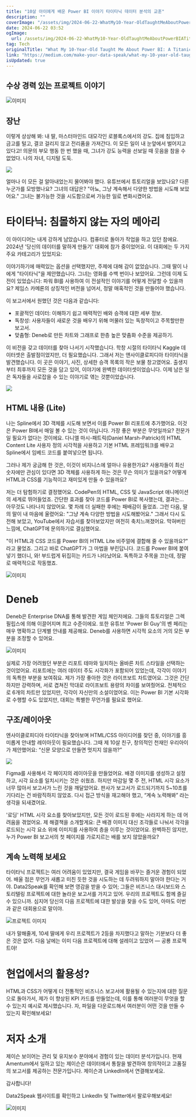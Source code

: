 ```yaml
---
title: "10살 아이에게 배운 Power BI 이야기 타이타닉 데이터 분석의 교훈"
description: ""
coverImage: "/assets/img/2024-06-22-WhatMy10-Year-OldTaughtMeAboutPowerBIATitanicTale_0.png"
date: 2024-06-22 03:52
ogImage: 
  url: /assets/img/2024-06-22-WhatMy10-Year-OldTaughtMeAboutPowerBIATitanicTale_0.png
tag: Tech
originalTitle: "What My 10-Year-Old Taught Me About Power BI: A Titanic Tale"
link: "https://medium.com/make-your-data-speak/what-my-10-year-old-taught-me-about-power-bi-a-titanic-tale-0d12d049e722"
isUpdated: true
---
```





## 수상 경력 있는 프로젝트 이야기

![이미지](/assets/img/2024-06-22-WhatMy10-Year-OldTaughtMeAboutPowerBIATitanicTale_0.png)

## 장난

이렇게 상상해 봐: 내 딸, 마스터마인드 대모각인 로블록스에서의 강도. 집에 침입하고 금고를 털고, 결코 걸리지 않고 전리품을 가져간다. 이 모든 일이 내 눈앞에서 벌어지고 있다고! 의문의 부모 행동 한 번 했을 때, 그녀가 강도 능력을 선보일 때 웃음을 참을 수 없었다. 나의 자녀, 디지털 도둑.

<div class="content-ad"></div>

<img src="/assets/img/2024-06-22-WhatMy10-Year-OldTaughtMeAboutPowerBIATitanicTale_1.png" />

얼마나 이 모든 걸 알아내었는지 물어봐야 했다. 유튜브에서 튜토리얼을 보았나요? 다른 누군가를 모방했나요? 그녀의 대답은? "아뇨, 그냥 계속해서 다양한 방법을 시도해 보았어요." 그녀는 불가능한 것을 시도함으로써 가능한 일로 변화시켰어요.

# 타이타닉: 침몰하지 않는 자의 메아리

이 아이디어는 내게 강하게 남았습니다. 컴퓨터로 돌아가 작업을 하고 있던 참에요. 2024년 '당신의 데이터를 말하게 만들기' 대회에 참가 중이었어요. 이 대회에는 두 가지 주요 카테고리가 있었지요:

<div class="content-ad"></div>

이야기하기에 매력있는 옵션을 선택했지만, 주제에 대해 감이 없었습니다. 그때 딸이 나에게 "타이타닉"을 제안했습니다. 그녀는 영화를 수백 번이나 보았어요. 그런데 이제 도전이 있었습니다: 파워 BI를 사용하여 이 전설적인 이야기를 어떻게 전달할 수 있을까요? 제임스 카메론의 상징적인 버전을 넘어서, 정말 매혹적인 것을 만들어야 했습니다.

이 보고서에서 원했던 것은 다음과 같습니다:

- 포괄적인 데이터: 이해하기 쉽고 매력적인 배와 승객에 대한 세부 정보.
- 독창성: 사용자들이 새로운 것을 배우기 위해 머물러 있는 독창적이고 주목할만한 보고서.
- 맞춤형: Deneb로 만든 차트와 그래프로 한층 높은 맞춤화 수준을 제공하기.

이 비전을 갖고 데이터를 찾아 나서기 시작했습니다. 학창 시절의 타이타닉 Kaggle 데이터셋은 출발점이었지만, 더 필요했습니다. 그래서 저는 앤사이클로피디아 타이타닉을 발견했습니다. 이 곳은 이야기, 사진, 상세한 승객 목록의 작은 보물 창고였어요. 출생지부터 최후까지 모든 것을 담고 있어, 이야기에 완벽한 데이터셋이었습니다. 이제 남은 일은 독자들을 사로잡을 수 있는 이야기로 엮는 것뿐이었습니다.

<div class="content-ad"></div>

<img src="/assets/img/2024-06-22-WhatMy10-Year-OldTaughtMeAboutPowerBIATitanicTale_2.png" />

## HTML 내용 (Lite)

나는 Spline에서 3D 객체를 시도해 보면서 이를 Power BI 리포트에 추가했어요. 이것은 Power BI에서 매일 볼 수 있는 것이 아닙니다. 가장 좋은 부분은 무엇일까요? 전문가일 필요가 없다는 것이에요. 다니엘 마시-패트릭(Daniel Marsh-Patrick)의 HTML Content Lite 사용자 정의 시각적을 사용하고 기본 HTML 프레임워크를 배우고 Spline에서 임베드 코드를 붙여넣으면 됩니다.

그러나 제가 궁금해 한 것은, 이것이 비지니스에 얼마나 유용한가요? 사용자들이 최신 숫자에만 관심이 있다면 3D 객체를 사용하게 하는 것은 무슨 의미가 있을까요? 어떻게 HTML과 CSS를 기능적이고 재미있게 만들 수 있을까요?

<div class="content-ad"></div>

저는 더 탐험하기로 결정했어요. CodePen의 HTML, CSS 및 JavaScript 애니메이션의 세계로 뛰어들었죠. 간단한 효과를 찾아 코드를 Power BI로 복사했는데, 결과는... 아무것도 나타나지 않았어요. 몇 차례 더 실패한 후에는 패배감이 들었죠. 그런 다음, 딸의 말이 내 마음에 울렸어요: "그냥 계속 다양한 방법을 시도해봤어요." 그래서 다시 도전해 보았고, YouTube에서 자습서를 찾아보았지만 여전히 축치느껴졌어요. 막혀버린 느낌에, ChatGPT에 문의하기로 결심했어요.

"이 HTML과 CSS 코드를 Power BI의 HTML Lite 비주얼에 결합해 줄 수 있을까요?" 라고 물었죠. 그리고 바로 ChatGPT가 그 마법을 부린답니다. 코드를 Power BI에 붙여넣기 했더니, 와! 부드럽게 뒤집히는 카드가 나타났어요. 독특하고 주목을 끄는데, 정말로 매력적으로 작동했죠.

![이미지](/assets/img/2024-06-22-WhatMy10-Year-OldTaughtMeAboutPowerBIATitanicTale_3.png)  

# Deneb

<div class="content-ad"></div>

Deneb은 Enterprise DNA를 통해 발견한 게임 체인저에요. 그들의 튜토리얼은 그렉 필립스에 의해 이끌어지며 최고 수준이에요. 또한 유튜브 'Power BI Guy'의 벤 페리는 매우 명확하고 단계별 안내를 제공해요. Deneb를 사용하면 시각적 요소의 거의 모든 부분을 조정할 수 있어요.

![이미지](/assets/img/2024-06-22-WhatMy10-Year-OldTaughtMeAboutPowerBIATitanicTale_4.png)

실제로 가장 어려웠던 부분은 리포트 테마와 일치하는 올바른 차트 스타일을 선택하는 것이었어요. 리포트에는 여러 데이터 주도 시각화가 포함되어 있었는데, 각각이 이야기의 독특한 부분을 보여줘요. 제가 가장 좋아한 것은 라이프보트 차트였어요. 그것은 간단하지만 강력하며, 서로 겹쳐진 막대로 라이프보트 용량의 차이를 보여줬어요. 전체적으로 6개의 차트만 있었지만, 각각이 자신만의 소설이었어요. 이는 Power BI 기본 시각화로 수행할 수도 있었지만, 대회는 특별한 무언가를 필요로 했어요.

## 구조/레이아웃

<div class="content-ad"></div>

엔사이클로피디아 타이타닉을 찾아보며 HTML/CSS 아이디어를 찾던 중, 이야기를 흥미롭게 안내할 레이아웃이 필요했습니다. 그때 제 10살 친구, 창의적인 천재인 우리아이가 제안했어요: “신문 모양으로 만들면 멋지지 않을까?”

<img src="/assets/img/2024-06-22-WhatMy10-Year-OldTaughtMeAboutPowerBIATitanicTale_5.png" />

Figma를 사용해서 각 페이지의 레이아웃을 만들었어요. 배경 이미지를 생성하고 설정하고, 시각 요소를 일치시키는 것은 쉬웠죠. 하지만 마감일 몇 주 전, HTML 시각 요소가 너무 많아서 보고서가 느린 것을 깨달았어요. 판사가 보고서가 로드되기까지 5~10초를 기다리는 건 바람직하지 않았죠. 다시 접근 방식을 재고해야 했고, “계속 노력해봐” 라는 생각을 되새겼어요.

'로딩' HTML 시각 요소를 찾아보았지만, 모든 것이 로드된 후에는 사라지게 하는 데 어려움을 겪었어요. 제 해결책을 소개할게요: 큰 배경 이미지 대신 조각들로 나눠서 각각을 로드되는 시각 요소 위에 이미지를 사용하여 층을 이루는 것이었어요. 완벽하진 않지만, 누가 Power BI 보고서의 첫 페이지를 가로지르는 배를 보지 않았을까요?

<div class="content-ad"></div>

## 계속 노력해 보세요

타이타닉 프로젝트는 여러 어려움이 있었지만, 결국 게임을 바꾸는 즐거운 경험이 되었어. 배울 점은 무언가 새롭고 미친 듯한 것을 시도하는 데 두려워하지 말아야 한다는 거야. Data2Speak를 확인해 보면 영감을 받을 수 있어; 그들은 비즈니스 대시보드와 스토리텔링 프로젝트에 대한 놀라운 보고서를 가지고 있어. 우리의 프로젝트도 함께 즐길 수 있으니까. 심지어 당신의 다음 프로젝트에 대한 발상을 찾을 수도 있어, 아마도 이번과 같은 대회용으로 말이야.

![프로젝트 이미지](/assets/img/2024-06-22-WhatMy10-Year-OldTaughtMeAboutPowerBIATitanicTale_6.png)

내가 말해줄게, 10세 딸에게 우리 프로젝트가 2등을 차지했다고 말하는 기분보다 더 좋은 것은 없어. 다음 날에는 이미 다음 프로젝트에 대해 설레이고 있었어 — 공룡 프로젝트야!

<div class="content-ad"></div>

# 현업에서의 활용성?

HTML과 CSS가 어떻게 더 전통적인 비즈니스 보고서에 활용될 수 있는지에 대한 질문으로 돌아가서, 제가 이 향상된 KPI 카드를 만들었는데, 이를 통해 여러분이 무엇을 할 수 있는지 예시로 제시했습니다. 자, 파일을 다운로드해서 여러분이 어떤 것을 만들 수 있는지 확인해보세요!

# 저자 소개

제이슨 보이어는 관리 및 유지보수 분야에서 경험이 있는 데이터 분석가입니다. 현재 Amentum에서 일하고 있는 제이슨은 데이터에서 통찰을 발견하여 창의적이고 고품질의 보고서를 제공하는 전문가입니다. 제이슨과 LinkedIn에서 연결해보세요.

<div class="content-ad"></div>

감사합니다! 

Data2Speak 웹사이트를 확인하고 LinkedIn 및 Twitter에서 팔로우해보세요!

![이미지](/assets/img/2024-06-22-WhatMy10-Year-OldTaughtMeAboutPowerBIATitanicTale_7.png)